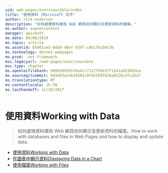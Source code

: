 ```yaml
---
uid: web-pages/overview/data/index
title: "使用資料 |Microsoft 文件"
author: rick-anderson
description: "如何處理資料庫和 Web 網頁如何顯示及更新資料的檔案。"
ms.author: aspnetcontent
manager: wpickett
ms.date: 09/08/2014
ms.topic: article
ms.assetid: b5d61ce5-0dd4-40ef-939f-c4b17bcb9c3b
ms.technology: dotnet-webpages
ms.prod: .net-framework
msc.legacyurl: /web-pages/overview/data
msc.type: chapter
ms.openlocfilehash: 99893092b5f6a4cc7112795b3ff1541a653682ea
ms.sourcegitcommit: 9a9483aceb34591c97451997036a9120c3fe2baf
ms.translationtype: MT
ms.contentlocale: zh-TW
ms.lasthandoff: 11/10/2017
---
```

<a name="working-with-data"></a><span data-ttu-id="c722e-103">使用資料</span><span class="sxs-lookup"><span data-stu-id="c722e-103">Working with Data</span></span>
====================
> <span data-ttu-id="c722e-104">如何處理資料庫和 Web 網頁如何顯示及更新資料的檔案。</span><span class="sxs-lookup"><span data-stu-id="c722e-104">How to work with databases and files in Web Pages and how to display and update data.</span></span>


- [<span data-ttu-id="c722e-105">使用資料</span><span class="sxs-lookup"><span data-stu-id="c722e-105">Working with Data</span></span>](5-working-with-data.md)
- [<span data-ttu-id="c722e-106">在圖表中顯示資料</span><span class="sxs-lookup"><span data-stu-id="c722e-106">Displaying Data in a Chart</span></span>](7-displaying-data-in-a-chart.md)
- [<span data-ttu-id="c722e-107">使用檔案</span><span class="sxs-lookup"><span data-stu-id="c722e-107">Working with Files</span></span>](working-with-files.md)
